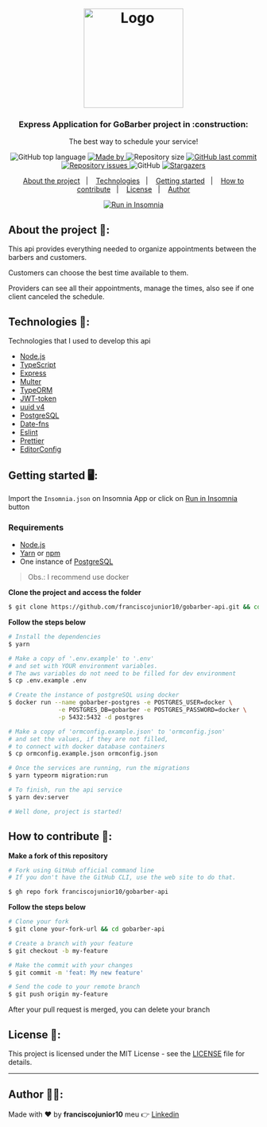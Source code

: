 <h1 align="center">
  <img alt="Logo" src="https://res.cloudinary.com/eliasgcf/image/upload/v1588625369/GoBarber/logo_iw1v9f.svg" width="200px">
</h1>

<h3 align="center">
  Express Application for GoBarber project in :construction:
</h3>

<p align="center">The best way to schedule your service!</p>

<p align="center">
  <img alt="GitHub top language" src="https://img.shields.io/github/languages/top/franciscojunior10/gobarber-api?color=%23FF9000">

  <a href="https://www.linkedin.com/in/franciscojunior10/" target="_blank" rel="noopener noreferrer">
    <img alt="Made by" src="https://img.shields.io/badge/made%20by-franciscojunior10-%23FF9000">
  </a>

  <img alt="Repository size" src="https://img.shields.io/github/repo-size/franciscojunior10/gobarber-api?color=%23FF9000">

  <a href="https://github.com/franciscojunior10/gobarber-api/commits/master">
    <img alt="GitHub last commit" src="https://img.shields.io/github/last-commit/franciscojunior10/gobarber-api?color=%23FF9000">
  </a>

  <a href="https://github.com/franciscojunior10/gobarber-api/issues">
    <img alt="Repository issues" src="https://img.shields.io/github/issues/franciscojunior10/gobarber-api?color=%23FF9000">
  </a>

  <img alt="GitHub" src="https://img.shields.io/github/license/franciscojunior10/gobarber-api?color=%23FF9000">

   <a href="https://github.com/franciscojunior10/gobarber-api/stargazers">
    <img alt="Stargazers" src="https://img.shields.io/github/stars/franciscojunior10/gobarber-api?color=%23FF9000">
  </a>
</p>

<p align="center">
  <a href="#about-the-project-open_file_folder">About the project</a>&nbsp;&nbsp;&nbsp;|&nbsp;&nbsp;&nbsp;
  <a href="#technologies-rocket">Technologies</a>&nbsp;&nbsp;&nbsp;|&nbsp;&nbsp;&nbsp;
  <a href="#getting-started-desktop_computer">Getting started</a>&nbsp;&nbsp;&nbsp;|&nbsp;&nbsp;&nbsp;
  <a href="#how-to-contribute-thinking">How to contribute</a>&nbsp;&nbsp;&nbsp;|&nbsp;&nbsp;&nbsp;
  <a href="#license-memo">License</a>&nbsp;&nbsp;&nbsp;|&nbsp;&nbsp;&nbsp;
  <a href="#author-man_technologist">Author</a>
</p>

<p id="insomniaButton" align="center">
  <a href="https://insomnia.rest/run/?label=PontoLoc&uri=https%3A%2F%2Fraw.githubusercontent.com%2FEliasGcf%2Fpontoloc-api%2Fmaster%2FInsomnia.json" target="_blank"><img src="https://insomnia.rest/images/run.svg" alt="Run in Insomnia"></a>
</p>

## About the project :open_file_folder::

This api provides everything needed to organize appointments between the barbers and customers.

Customers can choose the best time available to them.

Providers can see all their appointments, manage the times, also see if one client canceled the schedule.

<!-- To see the **web client**, click here: [GoBarber Web](https://github.com/EliasGcf/gobarber-web)<br />
To see the **mobile client**, click here: [GoBarber Mobile](https://github.com/EliasGcf/gobarber-mobile) -->

## Technologies :rocket::

Technologies that I used to develop this api

- [Node.js](https://nodejs.org/en/)
- [TypeScript](https://www.typescriptlang.org/)
- [Express](https://expressjs.com/pt-br/)
- [Multer](https://github.com/expressjs/multer)
- [TypeORM](https://typeorm.io/#/)
- [JWT-token](https://jwt.io/)
- [uuid v4](https://github.com/thenativeweb/uuidv4/)
- [PostgreSQL](https://www.postgresql.org/)
- [Date-fns](https://date-fns.org/)
- [Eslint](https://eslint.org/)
- [Prettier](https://prettier.io/)
- [EditorConfig](https://editorconfig.org/)

<!-- - [Jest](https://jestjs.io/)
- [SuperTest](https://github.com/visionmedia/supertest)
- [Husky](https://github.com/typicode/husky) -->

## Getting started :desktop_computer::

Import the `Insomnia.json` on Insomnia App or click on [Run in Insomnia](#insomniaButton) button

### Requirements

- [Node.js](https://nodejs.org/en/)
- [Yarn](https://classic.yarnpkg.com/) or [npm](https://www.npmjs.com/)
- One instance of [PostgreSQL](https://www.postgresql.org/)

> Obs.: I recommend use docker

**Clone the project and access the folder**

```bash
$ git clone https://github.com/franciscojunior10/gobarber-api.git && cd gobarber-api
```

**Follow the steps below**

```bash
# Install the dependencies
$ yarn

# Make a copy of '.env.example' to '.env'
# and set with YOUR environment variables.
# The aws variables do not need to be filled for dev environment
$ cp .env.example .env

# Create the instance of postgreSQL using docker
$ docker run --name gobarber-postgres -e POSTGRES_USER=docker \
              -e POSTGRES_DB=gobarber -e POSTGRES_PASSWORD=docker \
              -p 5432:5432 -d postgres

# Make a copy of 'ormconfig.example.json' to 'ormconfig.json'
# and set the values, if they are not filled,
# to connect with docker database containers
$ cp ormconfig.example.json ormconfig.json

# Once the services are running, run the migrations
$ yarn typeorm migration:run

# To finish, run the api service
$ yarn dev:server

# Well done, project is started!
```

## How to contribute :thinking::

**Make a fork of this repository**

```bash
# Fork using GitHub official command line
# If you don't have the GitHub CLI, use the web site to do that.

$ gh repo fork franciscojunior10/gobarber-api
```

**Follow the steps below**

```bash
# Clone your fork
$ git clone your-fork-url && cd gobarber-api

# Create a branch with your feature
$ git checkout -b my-feature

# Make the commit with your changes
$ git commit -m 'feat: My new feature'

# Send the code to your remote branch
$ git push origin my-feature
```

After your pull request is merged, you can delete your branch

## License :memo::

This project is licensed under the MIT License - see the [LICENSE](LICENSE) file for details.

---

## Author :man_technologist::

Made with :heart: by **franciscojunior10** meu :point_right: [Linkedin](https://www.linkedin.com/in/franciscojunior10/)
